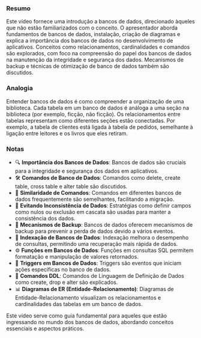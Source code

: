 ### Resumo
Este vídeo fornece uma introdução a bancos de dados, direcionado àqueles que não estão familiarizados com o conceito. O apresentador aborda fundamentos de bancos de dados, instalação, criação de diagramas e explica a importância dos bancos de dados no desenvolvimento de aplicativos. Conceitos como relacionamentos, cardinalidades e comandos são explorados, com foco na compreensão do papel dos bancos de dados na manutenção da integridade e segurança dos dados. Mecanismos de backup e técnicas de otimização de banco de dados também são discutidos.

### Analogia
Entender bancos de dados é como compreender a organização de uma biblioteca. Cada tabela em um banco de dados é análoga a uma seção na biblioteca (por exemplo, ficção, não ficção). Os relacionamentos entre tabelas representam como diferentes seções estão conectadas. Por exemplo, a tabela de clientes está ligada à tabela de pedidos, semelhante à ligação entre leitores e os livros que eles retiram.

### Notas
- 🔍 **Importância dos Bancos de Dados**: Bancos de dados são cruciais para a integridade e segurança dos dados em aplicativos.
- 🛠️ **Comandos de Banco de Dados**: Comandos como delete, create table, cross table e alter table são discutidos.
- 🔄 **Similaridade de Comandos**: Comandos em diferentes bancos de dados frequentemente são semelhantes, facilitando a migração.
- 🚧 **Evitando Inconsistência de Dados**: Estratégias como definir campos como nulos ou exclusão em cascata são usadas para manter a consistência dos dados.
- 💾 **Mecanismos de Backup**: Bancos de dados oferecem mecanismos de backup para prevenir a perda de dados devido a vários eventos.
- 🔄 **Indexação de Bancos de Dados**: Indexação melhora o desempenho de consultas, permitindo uma recuperação mais rápida de dados.
- ⚙️ **Funções em Bancos de Dados**: Funções em consultas SQL permitem formatação e manipulação de valores retornados.
- 🚨 **Triggers em Bancos de Dados**: Triggers são eventos que iniciam ações específicas no banco de dados.
- 🔄 **Comandos DDL**: Comandos de Linguagem de Definição de Dados como create, drop e alter são explicados.
- 📊 **Diagramas de ER (Entidade-Relacionamento)**: Diagramas de Entidade-Relacionamento visualizam os relacionamentos e cardinalidades das tabelas em um banco de dados.

Este vídeo serve como guia fundamental para aqueles que estão ingressando no mundo dos bancos de dados, abordando conceitos essenciais e aspectos práticos.
